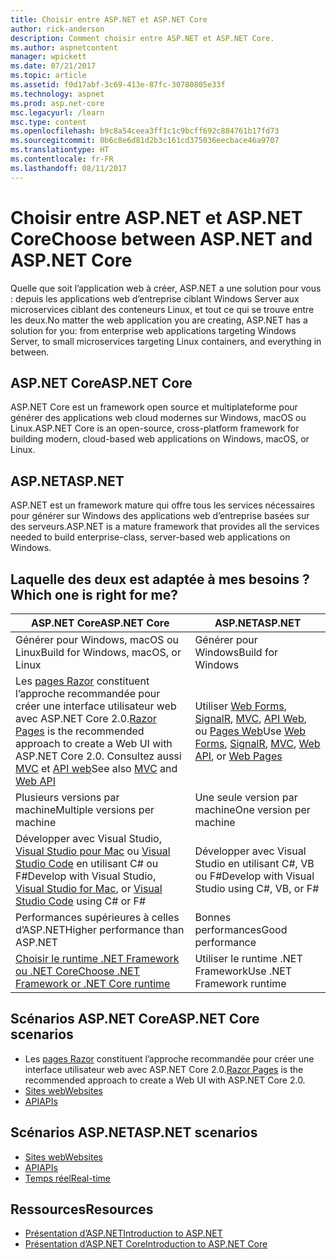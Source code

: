 ```yaml
---
title: Choisir entre ASP.NET et ASP.NET Core
author: rick-anderson
description: Comment choisir entre ASP.NET et ASP.NET Core.
ms.author: aspnetcontent
manager: wpickett
ms.date: 07/21/2017
ms.topic: article
ms.assetid: f0d17abf-3c69-413e-87fc-30780805e33f
ms.technology: aspnet
ms.prod: asp.net-core
msc.legacyurl: /learn
msc.type: content
ms.openlocfilehash: b9c8a54ceea3ff1c1c9bcff692c884761b17fd73
ms.sourcegitcommit: 0b6c8e6d81d2b3c161cd375036eecbace46a9707
ms.translationtype: HT
ms.contentlocale: fr-FR
ms.lasthandoff: 08/11/2017
---
```

# <a name="choose-between-aspnet-and-aspnet-core"></a><span data-ttu-id="5ee41-103">Choisir entre ASP.NET et ASP.NET Core</span><span class="sxs-lookup"><span data-stu-id="5ee41-103">Choose between ASP.NET and ASP.NET Core</span></span> 

<span data-ttu-id="5ee41-104">Quelle que soit l’application web à créer, ASP.NET a une solution pour vous : depuis les applications web d’entreprise ciblant Windows Server aux microservices ciblant des conteneurs Linux, et tout ce qui se trouve entre les deux.</span><span class="sxs-lookup"><span data-stu-id="5ee41-104">No matter the web application you are creating, ASP.NET has a solution for you: from enterprise web applications targeting Windows Server, to small microservices targeting Linux containers, and everything in between.</span></span>

## <a name="aspnet-core"></a><span data-ttu-id="5ee41-105">ASP.NET Core</span><span class="sxs-lookup"><span data-stu-id="5ee41-105">ASP.NET Core</span></span>

<span data-ttu-id="5ee41-106">ASP.NET Core est un framework open source et multiplateforme pour générer des applications web cloud modernes sur Windows, macOS ou Linux.</span><span class="sxs-lookup"><span data-stu-id="5ee41-106">ASP.NET Core is an open-source, cross-platform framework for building modern, cloud-based web applications on Windows, macOS, or Linux.</span></span>

## <a name="aspnet"></a><span data-ttu-id="5ee41-107">ASP.NET</span><span class="sxs-lookup"><span data-stu-id="5ee41-107">ASP.NET</span></span>

<span data-ttu-id="5ee41-108">ASP.NET est un framework mature qui offre tous les services nécessaires pour générer sur Windows des applications web d’entreprise basées sur des serveurs.</span><span class="sxs-lookup"><span data-stu-id="5ee41-108">ASP.NET is a mature framework that provides all the services needed to build enterprise-class, server-based web applications on Windows.</span></span>

## <a name="which-one-is-right-for-me"></a><span data-ttu-id="5ee41-109">Laquelle des deux est adaptée à mes besoins ?</span><span class="sxs-lookup"><span data-stu-id="5ee41-109">Which one is right for me?</span></span>

| <span data-ttu-id="5ee41-110">ASP.NET Core</span><span class="sxs-lookup"><span data-stu-id="5ee41-110">ASP.NET Core</span></span> | <span data-ttu-id="5ee41-111">ASP.NET</span><span class="sxs-lookup"><span data-stu-id="5ee41-111">ASP.NET</span></span> |
|---|---|
|<span data-ttu-id="5ee41-112">Générer pour Windows, macOS ou Linux</span><span class="sxs-lookup"><span data-stu-id="5ee41-112">Build for Windows, macOS, or Linux</span></span>|<span data-ttu-id="5ee41-113">Générer pour Windows</span><span class="sxs-lookup"><span data-stu-id="5ee41-113">Build for Windows</span></span>|
|<span data-ttu-id="5ee41-114">Les [pages Razor](xref:mvc/razor-pages/index) constituent l’approche recommandée pour créer une interface utilisateur web avec ASP.NET Core 2.0.</span><span class="sxs-lookup"><span data-stu-id="5ee41-114">[Razor Pages](xref:mvc/razor-pages/index) is the recommended approach to create a Web UI with ASP.NET Core 2.0.</span></span> <span data-ttu-id="5ee41-115">Consultez aussi [MVC](xref:mvc/overview) et [API web](xref:tutorials/first-web-api)</span><span class="sxs-lookup"><span data-stu-id="5ee41-115">See also [MVC](xref:mvc/overview) and [Web API](xref:tutorials/first-web-api)</span></span>|<span data-ttu-id="5ee41-116">Utiliser [Web Forms](https://docs.microsoft.com/aspnet/web-forms), [SignalR](https://docs.microsoft.com/aspnet/signalr), [MVC](https://docs.microsoft.com/aspnet/mvc), [API Web](https://docs.microsoft.com/aspnet/web-api/), ou [Pages Web](https://docs.microsoft.com/aspnet/web-pages)</span><span class="sxs-lookup"><span data-stu-id="5ee41-116">Use [Web Forms](https://docs.microsoft.com/aspnet/web-forms), [SignalR](https://docs.microsoft.com/aspnet/signalr), [MVC](https://docs.microsoft.com/aspnet/mvc), [Web API](https://docs.microsoft.com/aspnet/web-api/), or [Web Pages](https://docs.microsoft.com/aspnet/web-pages)</span></span>|
|<span data-ttu-id="5ee41-117">Plusieurs versions par machine</span><span class="sxs-lookup"><span data-stu-id="5ee41-117">Multiple versions per machine</span></span>|<span data-ttu-id="5ee41-118">Une seule version par machine</span><span class="sxs-lookup"><span data-stu-id="5ee41-118">One version per machine</span></span>|
|<span data-ttu-id="5ee41-119">Développer avec Visual Studio, [Visual Studio pour Mac](https://www.visualstudio.com/vs/visual-studio-mac/) ou [Visual Studio Code](https://code.visualstudio.com/) en utilisant C# ou F#</span><span class="sxs-lookup"><span data-stu-id="5ee41-119">Develop with Visual Studio, [Visual Studio for Mac](https://www.visualstudio.com/vs/visual-studio-mac/), or [Visual Studio Code](https://code.visualstudio.com/) using C# or F#</span></span>|<span data-ttu-id="5ee41-120">Développer avec Visual Studio en utilisant C#, VB ou F#</span><span class="sxs-lookup"><span data-stu-id="5ee41-120">Develop with Visual Studio using C#, VB, or F#</span></span>|
|<span data-ttu-id="5ee41-121">Performances supérieures à celles d’ASP.NET</span><span class="sxs-lookup"><span data-stu-id="5ee41-121">Higher performance than ASP.NET</span></span>|<span data-ttu-id="5ee41-122">Bonnes performances</span><span class="sxs-lookup"><span data-stu-id="5ee41-122">Good performance</span></span>|
|[<span data-ttu-id="5ee41-123">Choisir le runtime .NET Framework ou .NET Core</span><span class="sxs-lookup"><span data-stu-id="5ee41-123">Choose .NET Framework or .NET Core runtime</span></span>](https://docs.microsoft.com/dotnet/articles/standard/choosing-core-framework-server)|<span data-ttu-id="5ee41-124">Utiliser le runtime .NET Framework</span><span class="sxs-lookup"><span data-stu-id="5ee41-124">Use .NET Framework runtime</span></span>|

## <a name="aspnet-core-scenarios"></a><span data-ttu-id="5ee41-125">Scénarios ASP.NET Core</span><span class="sxs-lookup"><span data-stu-id="5ee41-125">ASP.NET Core scenarios</span></span>

<!-- update link to Razor Pages mvc movie series when done -->
* <span data-ttu-id="5ee41-126">Les [pages Razor](xref:mvc/razor-pages/index) constituent l’approche recommandée pour créer une interface utilisateur web avec ASP.NET Core 2.0.</span><span class="sxs-lookup"><span data-stu-id="5ee41-126">[Razor Pages](xref:mvc/razor-pages/index) is the recommended approach to create a Web UI with ASP.NET Core 2.0.</span></span>
* [<span data-ttu-id="5ee41-127">Sites web</span><span class="sxs-lookup"><span data-stu-id="5ee41-127">Websites</span></span>](xref:tutorials/first-mvc-app/index)
* [<span data-ttu-id="5ee41-128">API</span><span class="sxs-lookup"><span data-stu-id="5ee41-128">APIs</span></span>](xref:tutorials/first-web-api)

## <a name="aspnet-scenarios"></a><span data-ttu-id="5ee41-129">Scénarios ASP.NET</span><span class="sxs-lookup"><span data-stu-id="5ee41-129">ASP.NET scenarios</span></span>

* [<span data-ttu-id="5ee41-130">Sites web</span><span class="sxs-lookup"><span data-stu-id="5ee41-130">Websites</span></span>](https://docs.microsoft.com/aspnet/mvc)
* [<span data-ttu-id="5ee41-131">API</span><span class="sxs-lookup"><span data-stu-id="5ee41-131">APIs</span></span>](https://docs.microsoft.com/aspnet/web-api)
* [<span data-ttu-id="5ee41-132">Temps réel</span><span class="sxs-lookup"><span data-stu-id="5ee41-132">Real-time</span></span>](https://docs.microsoft.com/aspnet/signalr)

## <a name="resources"></a><span data-ttu-id="5ee41-133">Ressources</span><span class="sxs-lookup"><span data-stu-id="5ee41-133">Resources</span></span>

* [<span data-ttu-id="5ee41-134">Présentation d’ASP.NET</span><span class="sxs-lookup"><span data-stu-id="5ee41-134">Introduction to ASP.NET</span></span>](https://docs.microsoft.com/aspnet/overview)
* [<span data-ttu-id="5ee41-135">Présentation d’ASP.NET Core</span><span class="sxs-lookup"><span data-stu-id="5ee41-135">Introduction to ASP.NET Core</span></span>](xref:index)
